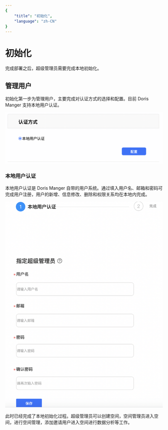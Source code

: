 ```yaml
---
{
    "title": "初始化",
    "language": "zh-CN"
}
---
```


<!-- 
Licensed to the Apache Software Foundation (ASF) under one
or more contributor license agreements.  See the NOTICE file
distributed with this work for additional information
regarding copyright ownership.  The ASF licenses this file
to you under the Apache License, Version 2.0 (the
"License"); you may not use this file except in compliance
with the License.  You may obtain a copy of the License at

  http://www.apache.org/licenses/LICENSE-2.0

Unless required by applicable law or agreed to in writing,
software distributed under the License is distributed on an
"AS IS" BASIS, WITHOUT WARRANTIES OR CONDITIONS OF ANY
KIND, either express or implied.  See the License for the
specific language governing permissions and limitations
under the License.
-->

# 初始化

完成部署之后，超级管理员需要完成本地初始化。

## 管理用户

初始化第一步为管理用户，主要完成对认证方式的选择和配置。目前 Doris Manger 支持本地用户认证。

![](/docs/images/doris-manager/initializing-1.png)

### 本地用户认证

本地用户认证是 Doris Manger 自带的用户系统。通过填入用户名、邮箱和密码可完成用户注册，用户的新增、信息修改、删除和权限关系均在本地内完成。

![](/docs/images/doris-manager/initializing-2.png)

此时已经完成了本地初始化过程。超级管理员可以创建空间，空间管理员进入空间，进行空间管理，添加邀请用户进入空间进行数据分析等工作。